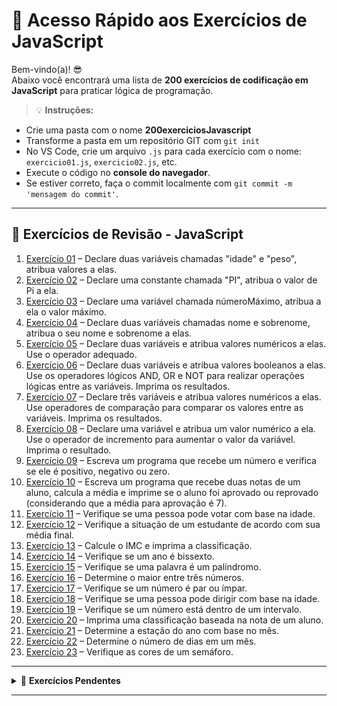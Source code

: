 # 🔗 Acesso Rápido aos Exercícios de JavaScript

Bem-vindo(a)! 😎  
Abaixo você encontrará uma lista de **200 exercícios de codificação em JavaScript** para praticar lógica de programação. 

> 💡 **Instruções:**
- Crie uma pasta com o nome **200exerciciosJavascript**
- Transforme a pasta em um repositório GIT com `git init`
- No VS Code, crie um arquivo `.js` para cada exercício com o nome: `exercicio01.js`, `exercicio02.js`, etc.
- Execute o código no **console do navegador**.
- Se estiver correto, faça o commit localmente com `git commit -m 'mensagem do commit'`.

---

## 📘 Exercícios de Revisão - JavaScript

1. [Exercício 01](https://github.com/felipem5552/javascript-iniciante/blob/main/curso-bolsa-futuro-digital/logica-de-programacao/exercicios/revisao-200-exercicios-javascript/exercicio-01.js) – Declare duas variáveis chamadas "idade" e "peso", atribua valores a elas.  
2. [Exercício 02](https://github.com/felipem5552/javascript-iniciante/blob/main/curso-bolsa-futuro-digital/logica-de-programacao/exercicios/revisao-200-exercicios-javascript/exercicio-02.js) – Declare uma constante chamada "PI", atribua o valor de Pi a ela.  
3. [Exercício 03](https://github.com/felipem5552/javascript-iniciante/blob/main/curso-bolsa-futuro-digital/logica-de-programacao/exercicios/revisao-200-exercicios-javascript/exercicio-03.js) – Declare uma variável chamada númeroMáximo, atribua a ela o valor máximo.  
4. [Exercício 04](https://github.com/felipem5552/javascript-iniciante/blob/main/curso-bolsa-futuro-digital/logica-de-programacao/exercicios/revisao-200-exercicios-javascript/exercicio-04.js) – Declare duas variáveis chamadas nome e sobrenome, atribua o seu nome e sobrenome a elas.  
5. [Exercício 05](https://github.com/felipem5552/javascript-iniciante/blob/main/curso-bolsa-futuro-digital/logica-de-programacao/exercicios/revisao-200-exercicios-javascript/exercicio-05.js) – Declare duas variáveis e atribua valores numéricos a elas. Use o operador adequado.  
6. [Exercício 06](https://github.com/felipem5552/javascript-iniciante/blob/main/curso-bolsa-futuro-digital/logica-de-programacao/exercicios/revisao-200-exercicios-javascript/exercicio-06.js) – Declare duas variáveis e atribua valores booleanos a elas. Use os operadores lógicos AND, OR e NOT para realizar operações lógicas entre as variáveis. Imprima os resultados.  
7. [Exercício 07](https://github.com/felipem5552/javascript-iniciante/blob/main/curso-bolsa-futuro-digital/logica-de-programacao/exercicios/revisao-200-exercicios-javascript/exercicio-07.js) – Declare três variáveis e atribua valores numéricos a elas. Use operadores de comparação para comparar os valores entre as variáveis. Imprima os resultados.  
8. [Exercício 08](https://github.com/felipem5552/javascript-iniciante/blob/main/curso-bolsa-futuro-digital/logica-de-programacao/exercicios/revisao-200-exercicios-javascript/exercicio-08.js) – Declare uma variável e atribua um valor numérico a ela. Use o operador de incremento para aumentar o valor da variável. Imprima o resultado.  
9. [Exercício 09](https://github.com/felipem5552/javascript-iniciante/blob/main/curso-bolsa-futuro-digital/logica-de-programacao/exercicios/revisao-200-exercicios-javascript/exercicio-09.js) – Escreva um programa que recebe um número e verifica se ele é positivo, negativo ou zero.  
10. [Exercício 10](https://github.com/felipem5552/javascript-iniciante/blob/main/curso-bolsa-futuro-digital/logica-de-programacao/exercicios/revisao-200-exercicios-javascript/exercicio-10.js) – Escreva um programa que recebe duas notas de um aluno, calcula a média e imprime se o aluno foi aprovado ou reprovado (considerando que a média para aprovação é 7).  
11. [Exercício 11](https://github.com/felipem5552/javascript-iniciante/blob/main/curso-bolsa-futuro-digital/logica-de-programacao/exercicios/revisao-200-exercicios-javascript/exercicio-11.js) – Verifique se uma pessoa pode votar com base na idade.  
12. [Exercício 12](https://github.com/felipem5552/javascript-iniciante/blob/main/curso-bolsa-futuro-digital/logica-de-programacao/exercicios/revisao-200-exercicios-javascript/exercicio-12.js) – Verifique a situação de um estudante de acordo com sua média final.  
13. [Exercício 13](https://github.com/felipem5552/javascript-iniciante/blob/main/curso-bolsa-futuro-digital/logica-de-programacao/exercicios/revisao-200-exercicios-javascript/exercicio-13.js) – Calcule o IMC e imprima a classificação.  
14. [Exercício 14](https://github.com/felipem5552/javascript-iniciante/blob/main/curso-bolsa-futuro-digital/logica-de-programacao/exercicios/revisao-200-exercicios-javascript/exercicio-14.js) – Verifique se um ano é bissexto.  
15. [Exercício 15](https://github.com/felipem5552/javascript-iniciante/blob/main/curso-bolsa-futuro-digital/logica-de-programacao/exercicios/revisao-200-exercicios-javascript/exercicio-15.js) – Verifique se uma palavra é um palíndromo.  
16. [Exercício 16](https://github.com/felipem5552/javascript-iniciante/blob/main/curso-bolsa-futuro-digital/logica-de-programacao/exercicios/revisao-200-exercicios-javascript/exercicio-16.js) – Determine o maior entre três números.  
17. [Exercício 17](https://github.com/felipem5552/javascript-iniciante/blob/main/curso-bolsa-futuro-digital/logica-de-programacao/exercicios/revisao-200-exercicios-javascript/exercicio-17.js) – Verifique se um número é par ou ímpar.  
18. [Exercício 18](https://github.com/felipem5552/javascript-iniciante/blob/main/curso-bolsa-futuro-digital/logica-de-programacao/exercicios/revisao-200-exercicios-javascript/exercicio-18.js) – Verifique se uma pessoa pode dirigir com base na idade.  
19. [Exercício 19](https://github.com/felipem5552/javascript-iniciante/blob/main/curso-bolsa-futuro-digital/logica-de-programacao/exercicios/revisao-200-exercicios-javascript/exercicio-19.js) – Verifique se um número está dentro de um intervalo.  
20. [Exercício 20](https://github.com/felipem5552/javascript-iniciante/blob/main/curso-bolsa-futuro-digital/logica-de-programacao/exercicios/revisao-200-exercicios-javascript/exercicio-20.js) – Imprima uma classificação baseada na nota de um aluno.  
21. [Exercício 21](https://github.com/felipem5552/javascript-iniciante/blob/main/curso-bolsa-futuro-digital/logica-de-programacao/exercicios/revisao-200-exercicios-javascript/exercicio-21.js) – Determine a estação do ano com base no mês.  
22. [Exercício 22](https://github.com/felipem5552/javascript-iniciante/blob/main/curso-bolsa-futuro-digital/logica-de-programacao/exercicios/revisao-200-exercicios-javascript/exercicio-22.js) – Determine o número de dias em um mês.  
23. [Exercício 23](https://github.com/felipem5552/javascript-iniciante/blob/main/curso-bolsa-futuro-digital/logica-de-programacao/exercicios/revisao-200-exercicios-javascript/exercicio-23.js) – Verifique as cores de um semáforo.  
---

<details>
  <summary>🔧 <strong>Exercícios Pendentes</strong></summary>
  
- **Exercício 24:** Usando um laço for, imprima os números de 1 a 10.  
- **Exercício 25:** Usando um laço while, imprima os números de 10 a 1.  
- **Exercício 26:** Usando um laço do-while, imprima os números ímpares de 1 a 20.  
- **Exercício 27:** Imprima a tabuada de multiplicação do número 5.  
- **Exercício 28:** Calcule e imprima a soma dos números de 1 a 100.  
- **Exercício 29:** Imprima todos os números pares de 1 a 100.  
- **Exercício 30:** Imprima os números primos de 1 a 100.  
- **Exercício 31:** Jogo de adivinhação com busca binária.  
- **Exercício 32:** Jogo de pedra, papel e tesoura contra o computador.  
- **Exercício 33:** Imprima os 10 primeiros números da sequência de Fibonacci.  
- **Exercício 34:** Resolva o problema FizzBuzz com laço while.  
- **Exercício 35:** Imprima os 10 primeiros números triangulares.  
- **Exercício 36:** Imprima os números perfeitos de 1 a 100.  
- **Exercício 37:** Imprima a soma dos quadrados dos 10 primeiros números naturais.  
- **Exercício 39:** Calcule o fatorial de um número.  
- **Exercício 40:** Inverta uma string.  
- **Exercício 41:** Converta número decimal em binário.  
- **Exercício 42:** Converta número binário em decimal.  
- **Exercício 43:** Verifique se um número é palíndromo.  
- **Exercício 44:** Some duas matrizes.  
- **Exercício 45:** Imprima "Olá, Mundo!" com uma função.  
- **Exercício 46:** Função que retorna a soma de dois números.  
- **Exercício 47:** Função que retorna o quadrado de um número.  
- **Exercício 48:** Função que verifica se um número é par ou ímpar.  
- **Exercício 49:** Função que retorna o maior entre três números.  
- **Exercício 50:** Função que inverte uma string.  
- **Exercício 51:** Função que calcula o fatorial de um número.  
- **Exercício 52:** Função que retorna o n-ésimo número de Fibonacci.  
- **Exercício 53:** Função que verifica se um número é primo.  
- **Exercício 54:** Ordene um array de números em ordem decrescente.  
- **Exercício 55:** Retorne o menor número de um array de números.  
- **Exercício 56:** Função que retorne o maior número em um array de números.  
- **Exercício 57:** Função que retorne a soma de todos os números ímpares em um array de números.  
- **Exercício 58:** Função que retorne a soma de todos os números pares em um array de números.  
- **Exercício 59:** Função que receba um array de números e retorne um novo array com todos os números duplicados.  
- **Exercício 60:** Função que receba um array de números e retorne um novo array com todos os números ao quadrado.  
- **Exercício 61:** Função que receba um array de números e retorne um novo array com a raiz quadrada de todos os números.  
- **Exercício 62:** Função que receba um número e retorne uma string repetida aquele número de vezes.  
- **Exercício 63:** Função que receba um número e retorne um array com todos os números primos até aquele número.  
- **Exercício 64:** Função que receba uma string e retorne o número de palavras na string.  
- **Exercício 65:** Função que aceite um array de números e uma função de callback e retorne a soma de todos os números do array após a aplicação da função de callback.  

</details>

---


